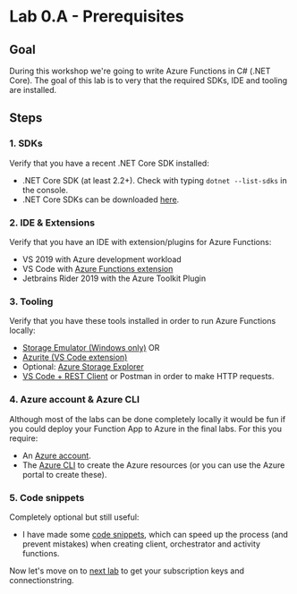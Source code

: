 # Lab 0.A - Prerequisites

## Goal

During this workshop we're going to write Azure Functions in C# (.NET Core). The goal of this lab is to very that the required SDKs, IDE and tooling are installed.

## Steps

### 1. SDKs

Verify that you have a recent .NET Core SDK installed:

- .NET Core SDK (at least 2.2+). Check with typing `dotnet --list-sdks` in the console.
- .NET Core SDKs can be downloaded [here](https://dotnet.microsoft.com/download/dotnet-core).

### 2. IDE & Extensions

Verify that you have an IDE with extension/plugins for Azure Functions:

- VS 2019 with Azure development workload
- VS Code with [Azure Functions extension](https://marketplace.visualstudio.com/items?itemName=ms-azuretools.vscode-azurefunctions)
- Jetbrains Rider 2019 with the Azure Toolkit Plugin

### 3. Tooling

Verify that you have these tools installed in order to run Azure Functions locally:
- [Storage Emulator (Windows only)](https://docs.microsoft.com/en-us/azure/storage/common/storage-use-emulator) OR
- [Azurite (VS Code extension)](https://marketplace.visualstudio.com/items?itemName=Azurite.azurite)
- Optional: [Azure Storage Explorer](https://azure.microsoft.com/en-us/features/storage-explorer/)
- [VS Code + REST Client](https://marketplace.visualstudio.com/items?itemName=humao.rest-client) or Postman in order to make HTTP requests.

### 4. Azure account & Azure CLI

Although most of the labs can be done completely locally it would be fun if you could deploy your Function App to Azure in the final labs. For this you require:
- An [Azure account](https://azure.microsoft.com/en-us/free/).
- The [Azure CLI](https://docs.microsoft.com/en-us/cli/azure/install-azure-cli?view=azure-cli-latest) to create the Azure resources (or you can use the Azure portal to create these).

### 5. Code snippets

Completely optional but still useful:
- I have made some [code snippets](https://github.com/marcduiker/durable-functions-snippets), which can speed up the process (and prevent mistakes) when creating client, orchestrator and activity functions.

Now let's move on to [next lab](0_subscribe.md) to get your subscription keys and connectionstring.